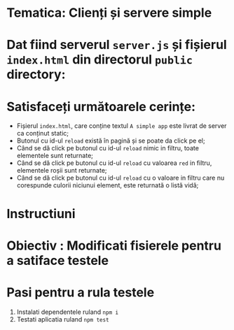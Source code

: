 # Tematica: Clienți și servere simple

# Dat fiind serverul `server.js` și fișierul `index.html` din directorul `public` directory:

# Satisfaceți următoarele cerințe:
- Fișierul `index.html`, care conține textul `A simple app` este livrat de server ca conținut static;
- Butonul cu id-ul `reload` există în pagină și se poate da click pe el;
- Când se dă click pe butonul cu id-ul `reload` nimic in filtru, toate elementele sunt returnate;
- Când se dă click pe butonul cu id-ul `reload` cu valoarea `red` in filtru, elementele roșii sunt returnate;
- Când se dă click pe butonul cu id-ul `reload` cu o valoare in filtru care nu corespunde culorii niciunui element, este returnată o listă vidă;

# Instructiuni

# Obiectiv : Modificati fisierele pentru a satiface testele

# Pasi pentru a rula testele
1. Instalati dependentele ruland `npm i`
2. Testati aplicatia ruland `npm test`